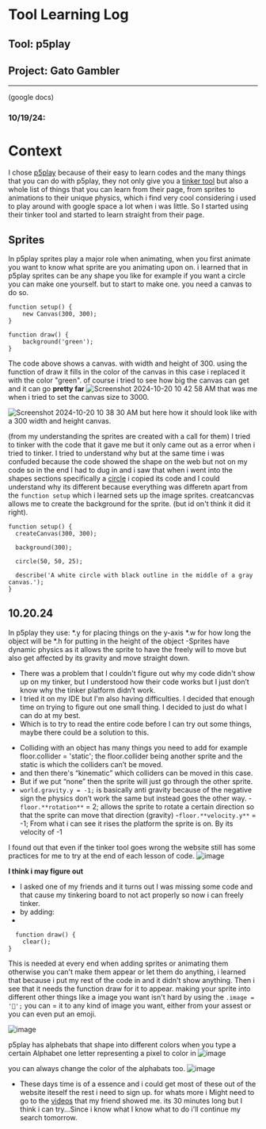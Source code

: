 # Tool Learning Log

## Tool: **p5play**

## Project: **Gato Gambler**

---
(google docs)

### 10/19/24:

# Context
I chose [p5play](https://p5play.org/) because of their easy to learn codes and the many things that you can do with p5play, they not only give you a [tinker tool](https://editor.p5js.org/) but also a whole list of things that you can learn from their page, from sprites to animations to their unique physics, which i find very cool considering i used to play around with google space a lot when i was little. So I started using their tinker tool and started to learn straight from their page.

## Sprites
In p5play sprites play a major role when animating, when you first animate you want to know what sprite are you animating upon on. i learned that in p5play sprites can be any shape you like for example if you want a circle you can make one yourself. but to start to make one. you need a canvas to do so.

```
function setup() {
	new Canvas(300, 300);
}

function draw() {
	background('green');
}
```
The code above shows a canvas. with width and height of 300. using the function of draw it fills in the color of the canvas in this case i replaced it with the color "green". of course i tried to see how big the canvas can get and it can go **pretty far**
![Screenshot 2024-10-20 10 42 58 AM](https://github.com/user-attachments/assets/0d9f0df8-c303-4cd0-927d-60cab3189a67)
that was me when i tried to set the canvas size to 3000.

![Screenshot 2024-10-20 10 38 30 AM](https://github.com/user-attachments/assets/4df45f0f-85c3-47ca-9976-a4ee658907de)
but here how it should look like with a 300 width and height canvas.

(from my understanding the sprites are created with a call for them) I tried to tinker with the code that it gave me but it only came out as a error when i tried to tinker. I tried to understand why but at the same time i was confuded because the code showed the shape on the web but not on my code so in the end I had to dug in and i saw that when i went into the shapes sections specifically  a [circle](https://p5js.org/reference/p5/circle/) i copied its code and I could understand why its different because everything was differetn apart from the `function setup` which i learned sets up the image sprites. creatcancvas allows me to create the background for the sprite. (but id on't think it did it right).
```
function setup() {
  createCanvas(300, 300);

  background(300);

  circle(50, 50, 25);

  describe('A white circle with black outline in the middle of a gray canvas.');
}
```
10.20.24
---
In p5play they use:
*.y for placing things on the y-axis
*.w for how long the object will be
*.h for putting in the height of the object
-Sprites have dynamic physics as it allows the sprite to have the freely will to move but also get affected by its gravity and move straight down.

* There was a problem that I couldn't figure out why my code didn't show up on my tinker, but I understood how their code works but I just don’t know why the tinker platform didn’t work.
* I tried it on my IDE but I'm also having difficulties. I decided that enough time on trying to figure out one small thing. I decided to just do what I can do at my best.
* Which is to try to read the entire code before I can try out some things, maybe there could be a solution to this.

- Colliding with an object has many things you need to add for example floor.collider = 'static'; the floor.collider being another sprite and the static is which the colliders can’t be moved.
- and then there's “kinematic” which colliders can be moved in this case.
- But if we put “none” then the sprite will just go through the other sprite.
- `world.gravity.y = -1;` is basically anti gravity because of the negative sign the physics don’t work the same but instead goes the other way.
-`floor.**rotation**` = 2; allows the sprite to rotate a certain direction so that the sprite can move that direction (gravity)
-`floor.**velocity.y**` = -1; From what i can see it rises the platform the sprite is on. By its velocity of -1

I found out that even if the tinker tool goes wrong the website still has some practices for me to try at the end of each lesson of code.
![image](https://github.com/user-attachments/assets/b47a260e-295c-4746-b597-3ede4589d979)

**I think i may figure out**
- I asked one of my friends and it turns out I was missing some code and that cause my tinkering board to not act properly so now i can freely tinker.
- by adding:
- 
```
  function draw() {
	clear();
}
```

This is needed at every end when adding sprites or animating them otherwise you can't make them appear or let them do anything, i learned that because i put my rest of the code in and it didn't show anything. Then i see that it needs the function draw for it to appear.
making your sprite into different other things like a image you want isn't hard by using the `.image = '🥳';` you can = it to any kind of image you want, either from your assest or you can even put an emoji.

![image](https://github.com/user-attachments/assets/971ae1a0-d854-41c8-a8fb-6b04bef4c207)

p5play has alphebats that shape into different colors when you type a certain Alphabet one letter representing a pixel to color in
![image](https://github.com/user-attachments/assets/a0c0847b-c684-426e-80d3-d896e8f48db5)

you can always change the color of the alphabats too.
![image](https://github.com/user-attachments/assets/3e8fb7a8-a9b8-492a-be8a-d381b98eb3e5)


* These days time is of a essence and i could get most of these out of the website iteself the rest i need to sign up. for whats more i Might need to go to the [videos](https://youtu.be/ZQ23FHfgA0A?si=Vnx_i32bCbH6Mey3) that my friend showed me. its 30 minutes long but I think i can try...Since i know what I know what to do i'll continue my search tomorrow.



<!--
* Links you used today (websites, videos, etc)
* Things you tried, progress you made, etc
* Challenges, a-ha moments, etc
* Questions you still have
* What you're going to try next
-->
